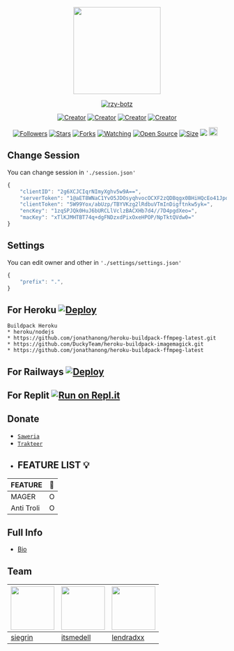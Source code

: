 <p align="center">
<img src="https://avatars.githubusercontent.com/siegrin" width="200" height="200"/>
</p>
<p align="center">
    <a href="https://siegrin.github.io">
        <img
            src="https://readme-typing-svg.herokuapp.com?size=21&width=280&lines=Thank+for+using+rzy+Botz+"
            alt="rzy-botz"
        />
    </a>
</p>
</p>
<p align="center">
<a href="https://Botynyakamu.github.io"><img title="Creator" src="https://img.shields.io/badge/Creator-Rozi-purple.svg?style=for-the-badge&logo=github"></a>
<a href="https://BOTCAHX.github.io"><img title="Creator" src="https://img.shields.io/badge/Creator-BOTCAHX-purple.svg?style=for-the-badge&logo=github"></a>
<a href="https://AlyaaXd.github.io"><img title="Creator" src="https://img.shields.io/badge/Creator-Alya-purple.svg?style=for-the-badge&logo=github"></a>
<a href="https://Siegrin.github.io"><img title="Creator" src="https://img.shields.io/badge/Creator-Luc-purple.svg?style=for-the-badge&logo=github"></a>
</p>
<p align="center">
<a href="https://github.com/Botynyakamu/followers"><img title="Followers" src="https://img.shields.io/github/followers/Botynyakamu?color=green&style=flat-square"></a>
<a href="https://github.com/Botynyakamu/Rzy/stargazers/"><img title="Stars" src="https://img.shields.io/github/stars/Botynyakamu/Rzy?color=white&style=flat-square"></a>
<a href="https://github.com/Botynyakamu/Rzy/network/members"><img title="Forks" src="https://img.shields.io/github/forks/Botynyakamu/Rzy?color=yellow&style=flat-square"></a>
<a href="https://github.com/Botynyakamu/Rzy/watchers"><img title="Watching" src="https://img.shields.io/github/watchers/Botynyakamu/Rzy?label=Watchers&color=red&style=flat-square"></a>
<a href="https://github.com/Botynyakamu/Rzy"><img title="Open Source" src="https://badges.frapsoft.com/os/v2/open-source.svg?v=103"></a>
<a href="https://github.com/Botynyakamu/Rzy/"><img title="Size" src="https://img.shields.io/github/repo-size/Botynyakamu/Rzy?style=flat-square&color=darkred"></a>
<a href="https://hits.seeyoufarm.com"><img src="https://hits.seeyoufarm.com/api/count/incr/badge.svg?url=https%3A%2F%2Fgithub.com%2FBotynyakamu%2FHaruka&count_bg=%2379C83D&title_bg=%23555555&icon=probot.svg&icon_color=%2300FF6D&title=hits&edge_flat=false"/></a>
<a href="https://github.com/Botynyakamu/Rzy/graphs/commit-activity"><img height="20" src="https://img.shields.io/badge/Maintained-No-red.svg"></a>&nbsp;&nbsp;
</p>

## Change Session 
You can change session in `'./session.json'`
```ts
{
	"clientID": "2g6XCJCIqrNImyXghv5w9A==",
	"serverToken": "1@aET8WNaC1YvO5JDOsyqhvocOCXF2zQDBqgx0BHiHQcEo41JpdmiK3uSYCaTmJAWNoRy+og5m9XMw/Q==",
	"clientToken": "5W99Yox/abUzp/TBYVKzg2lRdbuVTmInDigftnkw5yk=",
	"encKey": "1zqSPJQk0HuJ6bURCLlVclzBACXHb7d4//7D4pgdXeo=",
	"macKey": "xTlKJMHTBT74q+dgFNDzxdPixOxeHPOP/NpTktQVdw0="
}
```
## Settings
You can edit owner and other in `'./settings/settings.json'`

```ts
{
	"prefix": ".",
}
```
## For Heroku [![Deploy](https://www.herokucdn.com/deploy/button.svg)](https://heroku.com/deploy?template=https://github.com/siegrin/LucBot)
```
Buildpack Heroku
* heroku/nodejs
* https://github.com/jonathanong/heroku-buildpack-ffmpeg-latest.git
* https://github.com/DuckyTeam/heroku-buildpack-imagemagick.git
* https://github.com/jonathanong/heroku-buildpack-ffmpeg-latest
```

## For Railways [![Deploy](https://railway.app/button.svg)](https://railway.app/new/template?template=https%3A%2F%2Fgithub.com%2siegrin%2FLucBot)

## For Replit [![Run on Repl.it](https://repl.it/badge/github/FadliDarmawan/haruno)](https://repl.it/github.com/siegrin/LucBot)

## Donate
* [`Saweria`](https://saweria.co/siegrin)
* [`Trakteer`](https://trakteer.id/siegrin__/tip)
* ## FEATURE LIST 💡

| FEATURE |🌱|
| ------------- | ------------- |
| MAGER|O|
| Anti Troli|O|
## Full Info
- [Bio](https://instabio.cc/siegrin)
  
## Team

 [<img src="https://avatars.githubusercontent.com/siegrin" width="100" height="100"/>](https://github.com/siegrin) | [<img src="https://avatars.githubusercontent.com/itsmedell" width="100" height="100"/>](https://github.com/itsmedell) | [<img src="https://avatars.githubusercontent.com/lendradxx" width="100" height="100"/>](https://github.com/lendradxx)
----|----|----
[siegrin](https://github.com/siegrin) | [itsmedell](https://github.com/itsmedell) | [lendradxx](https://github.com/lendradxx)
